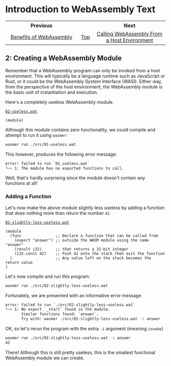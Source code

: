 # Introduction to WebAssembly Text
<table style="table-width: fixed; width: 100%">
<tr><th style="width: 45%">Previous</th>
    <th style="width: 10%"></th>
    <th style="width: 45%">Next</th></tr>
<tr><td style="text-align: center"><a href="./01%20Benefits%20of%20WebAssembly.md">Benefits of WebAssembly</a></td>
    <td style="text-align: center"><a href="./README.md">Top</a></td>
    <td style="text-align: center"><a href="./03%20Calling%20WebAssembly%20from%20a%20Host%20Environment.md">Calling WebAssembly From a Host Environment</a></td></tr>
</table>

## 2: Creating a WebAssembly Module

Remember that a WebAssembly program can only be invoked from a host environment.  This will typically be a language runtime such as JavaScript or Rust, or it could be the WebAssembly System Interface (WASI).  Either way, from the perspective of the host environment, the WebAssembly module is the basic unit of instantiation and execution.

Here's a completely useless WebAssembly module.

[`02-useless.wat`](./src/02-useless.wat)
```wat
(module)
```

Although this module contains zero functionality, we could compile and attempt to run it using `wasmer`:

```bash
wasmer run ./src/01-useless.wat
```

This however, produces the following error message:

```bash
error: failed to run `01_useless.wat`
╰─> 1: The module has no exported functions to call.
```

Well, that's hardly surprising since the module doesn't contain any functions at all!

### Adding a Function

Let's now make the above module slightly less useless by adding a function that does nothing more than return the number `42`

[`02-slightly-less-useless.wat`](./src/02-slightly-less-useless.wat)
```wat
(module
  (func               ;; Declare a function that can be called from
    (export "answer") ;; outside the WASM module using the name "answer"
    (result i32)      ;; that returns a 32-bit integer
    (i32.const 42)    ;; Push 42 onto the stack then exit the function
  )                   ;; Any value left on the stack becomes the return value
)
```

Let's now compile and run this program:

```bash
wasmer run ./src/02-slightly-less-useless.wat
```

Fortunately, we are presented with an informative error message

```bash
error: failed to run `./src/02-slightly-less-useless.wat`
╰─> 1: No export `_start` found in the module.
       Similar functions found: `answer`.
       Try with: wasmer ./src/02-slightly-less-useless.wat -i answer
```

OK, so let's rerun the program with the extra `-i` argument (meaning `invoke`)

```bash
wasmer run ./src/02-slightly-less-useless.wat -i answer
42
```

There!  Although this is still pretty useless, this is the smallest functional WebAssembly module we can create.
